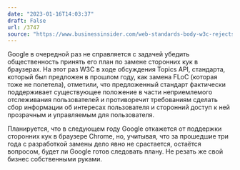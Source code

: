 ```yaml
---
date: "2023-01-16T14:03:37"
draft: False
url: /3747
source: "https://www.businessinsider.com/web-standards-body-w3c-rejects-googles-ad-targeting-proposal-2023-1"
---
```


Google в очередной раз не справляется с задачей убедить общественность принять его план по замене сторонних кук в браузерах. На этот раз W3C в ходе обсуждения Topics API, стандарта, который был предложен в прошлом году, как замена FLoC (которая тоже не полетела), отметили, что предложенный стандарт фактически поддерживает существующее положение в части неприемлемого отслеживания пользователей и противоречит требованиям сделать сбор информации об интересах пользователя и сторонний доступ к ней прозрачным и управляемым для пользователя.

Планируется, что в следующем году Google откажется от поддержки сторонних кук в браузере Chrome, но, учитывая, что за прошедшие три года с разработкой замены дело явно не срастается, остаётся вопросом, будет ли Google готов следовать плану. Не резать же свой бизнес собственными руками.
